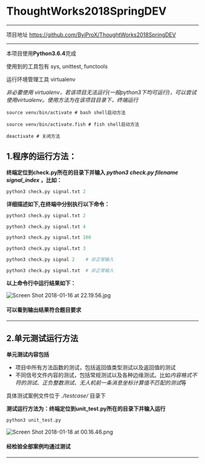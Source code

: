 # ThoughtWorks2018SpringDEV
---
项目地址
https://github.com/ByiProX/ThoughtWorks2018SpringDEV

---
本项目使用**Python3.6.4**完成

使用到的工具包有 sys, unittest, functools

运行环境管理工具 virtualenv

*非必要使用 virtualenv，若该项目无法运行(一般python3下均可运行)，可以尝试使用virtualenv。使用方法为在该项目目录下，终端运行*

```python3
source venv/bin/activate # bash shell启动方法

source venv/bin/activate.fish # fish shell启动方法

deactivate # 关闭方法

```


## 1.程序的运行方法：
**终端定位到check.py所在的目录下并输入 *python3 check.py filename signal_index* ，比如：**
```python
python3 check.py signal.txt 2
```


**详细描述如下,在终端中分别执行以下命令：**

```python
python3 check.py signal.txt 2

python3 check.py signal.txt 4

python3 check.py signal.txt 100

python3 check.py signal.txt 3

python3 check.py signal 2    # 非正常输入

python3 check.py signal.txt  # 非正常输入

```

**以上命令行中运行结果如下：**

![Screen Shot 2018-01-16 at 22.19.56.jpg](http://upload-images.jianshu.io/upload_images/2952111-e89d2da94a0e50d7.jpg?imageMogr2/auto-orient/strip%7CimageView2/2/w/1240)


#### 可以看到输出结果符合题目要求 ####

---

## 2.单元测试运行方法


**单元测试内容包括**

- 项目中所有方法函数的测试，包括返回值类型测试以及返回值的测试
- 不同信号文件内容的测试，包括常规测试以及各种边缘测试。比如*内容格式不符的测试、正负整数测试、无人机前一条消息坐标计算值不匹配的测试*等

具体测试案例文件位于 *./testcase/* 目录下

**测试运行方法为：终端定位到unit_test.py所在的目录下并输入运行**
```python
python3 unit_test.py
```

![Screen Shot 2018-01-18 at 00.16.46.png](http://upload-images.jianshu.io/upload_images/2952111-829e0e129872c070.png?imageMogr2/auto-orient/strip%7CimageView2/2/w/1240)

#### 经检验全部案例均通过测试

---
